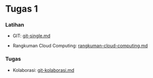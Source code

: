 # Tugas 1

### Latihan

- GIT: [git-single.md](https://github.com/farhanmn/tekn-cloud-computing/blob/master/minggu-01/git-single.md)

- Rangkuman Cloud Computing: [rangkuman-cloud-computing.md](https://github.com/farhanmn/tekn-cloud-computing/blob/master/minggu-01/rangkuman-cloud-computing.md)

### Tugas

- Kolaborasi: [git-kolaborasi.md](https://github.com/farhanmn/tekn-cloud-computing/blob/master/minggu-01/git-kolaborasi.md)
